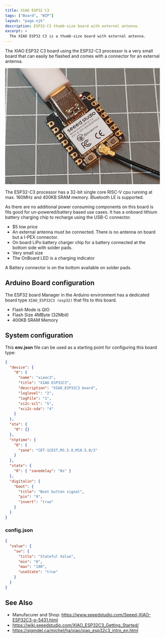 ```yaml
---
title: XIAO ESP32 C3
tags: ["Board", "WIP"]
layout: "page.njk"
description: ESP32-C3 thumb-size board with external antenna.
excerpt: >
  The XIAO ESP32 C3 is a thumb-size board with external antenna.
---
```


The XIAO ESP32 C3 board using the ESP32-C3 processor is a very small board that can easily be
flashed and comes with a connector for an external antenna.

![XIAO ESP32C3 board](xiao-c3.jpg)

The ESP32-C3 processor has a 32-bit single core RISC-V cpu running at max. 160MHz and
400KB SRAM memory. Bluetooth LE is supported.

As there are no additional power consuming components on this board is fits good for
un-powered/battery based use cases. It has a onboard lithium battery charging chip to recharge
using the USB-C connector.

* $5 low price
* An external antenna must be connected. There is no antenna on board but a I-PEX connector.
* On board LiPo battery charger chip for a battery connected at the bottom side with solder pads.
* Very small size
* The OnBoard LED is a charging indicator

A Battery connector is on the bottom available on solder pads.


## Arduino Board configuration

The ESP32 board Manager in the Arduino environment has a dedicated board type
`XIAO_ESP32C3 (esp32)` that fits to this board.

* Flash Mode is QIO
* Flash Size 4MByte (32Mbit)
* 400KB SRAM Memory 

## System configuration

This **env.json** file can be used as a starting point for configuring this board type:

```json
{
  "device": {
    "0": {
      "name": "xiaoc3",
      "title": "XIAO ESP32C3",
      "description": "XIAO_ESP32C3 board",
      "loglevel": "2",
      "logFile": "1",
      "xi2c-scl": "5",
      "xci2c-sda": "4"
    }
  },
  "ota": {
    "0": {}
  },
  "ntptime": {
    "0": {
      "zone": "CET-1CEST,M3.5.0,M10.5.0/3"
    }
  },
  "state": {
    "0": { "savedelay": "8s" }
  },
  "digitalin": {
    "boot": {
      "title": "Boot button signal",
      "pin": "9",
      "invert": "true"
    }
  }
}
```


### config.json

```json
{
  "value": {
    "sw": {
      "title": "Stateful Value",
      "min": "0",
      "max": "100",
      "useState": "true"
    }
  }
}
```


## See Also

* Manufacurer and Shop: <https://www.seeedstudio.com/Seeed-XIAO-ESP32C3-p-5431.html>
* <https://wiki.seeedstudio.com/XIAO_ESP32C3_Getting_Started/>
* <https://sigmdel.ca/michel/ha/xiao/xiao_esp32c3_intro_en.html>


